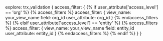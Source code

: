 explore: trx_validation {
  access_filter: {
      {% if user_attribute['access_level'] == 'org' %}
        {% access_filters %}
          access_filter: {
            view_name: your_view_name
            field: org_id
            user_attribute: org_id
          }
        {% endaccess_filters %}
      {% elsif user_attribute['access_level'] == 'entity' %}
        {% access_filters %}
          access_filter: {
            view_name: your_view_name
            field: entity_id
            user_attribute: entity_id
          }
        {% endaccess_filters %}
      {% endif %}
  }
}
